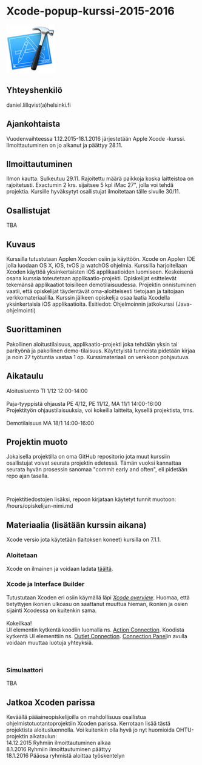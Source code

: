 <h1>Xcode-popup-kurssi-2015-2016</h1>
<img src="https://raw.githubusercontent.com/vegrex/Xcode-popup-kurssi-2015-2016/master/images/Xcode6.png" />

<h2>Yhteyshenkilö</h2>
<p>daniel.lillqvist(a)helsinki.fi</p>

<h2>Ajankohtaista</h2>
<p>Vuodenvaihteessa 1.12.2015-18.1.2016 järjestetään Apple Xcode -kurssi. Ilmoittautuminen
on jo alkanut ja päättyy 28.11.</p>

<h2>Ilmoittautuminen</h2>
<p>Ilmon kautta. Sulkeutuu 29.11. Rajoitettu määrä paikkoja koska laitteistoa on 
rajoitetusti. Exactumin 2 krs. sijaitsee 5 kpl iMac 27", jolla voi tehdä projektia. 
Kursille hyväksytyt osallistujat ilmoitetaan tälle sivulle 30/11.</p>

<h2>Osallistujat</h2>
<p>TBA</p>

<h2>Kuvaus</h2>
<p>Kurssilla tutustutaan Applen Xcoden osiin ja käyttöön. Xcode on Applen IDE jolla luodaan 
OS X, iOS, tvOS ja watchOS ohjelmia. Kurssilla harjoitellaan Xcoden käyttöä 
yksinkertaisten iOS applikaatioiden luomiseen. Keskeisenä osana kurssia toteutetaan 
applikaatio-projekti. Opiskelijat esittelevät tekemänsä applikaatiot toisilleen 
demotilaisuudessa. Projektin onnistuminen vaatii, että opiskelijat täydentävät 
oma-aloitteisesti tietojaan ja taitojaan verkkomateriaalilla. Kurssin jälkeen opiskelija 
osaa laatia Xcodella yksinkertaisia iOS applikaatioita. Esitiedot: Ohjelmoinnin 
jatkokurssi (Java-ohjelmointi)</p>

<h2>Suorittaminen</h2>
<p>Pakollinen aloitustilaisuus, applikaatio-projekti joka tehdään yksin tai parityönä ja 
pakollinen demo-tilaisuus. Käytetyistä tunneista pidetään kirjaa ja noin 27 työtuntia 
vastaa 1 op. Kurssimateriaali on verkkoon pohjautuva.</p>

<h2>Aikataulu</h2>
<p>Aloitusluento TI 1/12 12:00-14:00<br/><br/>
Paja-tyyppistä ohjausta PE 4/12, PE 11/12, MA 11/1 14:00-16:00<br/>
Projektityön ohjaustilaisuuksia, voi kokeilla laitteita, kysellä projektista, tms.<br/><br/>
Demotilaisuus MA 18/1 14:00-16:00
</p>

<h2>Projektin muoto</h2>
<p>Jokaisella projektilla on oma GitHub repositorio jota muut kurssiin osallistujat voivat 
seurata projektin edetessä. Tämän vuoksi kannattaa seurata hyvän prosessin sanomaa 
"commit early and often", eli pidetään repo ajan tasalla.</p>
<br />
<p>Projektitiedostojen lisäksi, repoon kirjataan käytetyt tunnit muotoon:<br />
/hours/opiskelijan-nimi.md
</p>

<h2>Materiaalia (lisätään kurssin aikana)</h2>
<p>Xcode versio jota käytetään (laitoksen koneet) kursilla on 7.1.1.</p>

<h3>Aloitetaan</h3>
<p>Xcode on ilmainen ja voidaan ladata <a href="https://developer.apple.com/xcode/download">täältä</a>.</p>

<h3>Xcode ja Interface Builder</h3>
<p>Tutustutaan Xcoden eri osiin käymällä läpi <em> 
<a href="https://developer.apple.com/library/mac/documentation/ToolsLanguages/Conceptual/Xcode_Overview/index.html#//apple_ref/doc/uid/TP40010215
">Xcode overview</a></em>. Huomaa, että tietyttyjen ikonien ulkoasu on saattanut muuttua hieman, 
 ikonien ja osien sijainti Xcodessa on kuitenkin sama.
<br /><br />
Kokeilkaa!<br />
UI elementin kytkentä koodiin luomalla ns. <a href="https://developer.apple.com/library/ios/recipes/xcode_help-IB_connections/chapters/CreatingAction.html#//apple_ref/doc/uid/TP40014227-CH16-SW1">Action Connection</a>.
Koodista kytkentä UI elementtiin ns. <a href="https://developer.apple.com/library/ios/recipes/xcode_help-IB_connections/chapters/CreatingOutlet.html#//apple_ref/doc/uid/TP40014227-CH15-SW1">Outlet Connection</a>.
<a href="https://developer.apple.com/library/ios/recipes/xcode_help-IB_connections/chapters/Connections.html#//apple_ref/doc/uid/TP40014227-CH20-SW1">Connection Panel</a>in avulla voidaan muuttaa luotuja yhteyksiä.
</p>
<br />

<h3>Simulaattori</h3>
<p>TBA</p>

<h2>Jatkoa Xcoden parissa</h2>
<p>Keväällä pääaineopiskelijoilla on mahdollisuus osallistua ohjelmistotuotantoprojektiin Xcoden parissa. Kerrotaan lisää tästä projektista aloitusluennolla. Voi kuitenkin olla hyvä jo nyt huomioida OHTU-projektin aikataulun:<br />
14.12.2015 Ryhmiin ilmoittautuminen alkaa<br />
8.1.2016   Ryhmiin ilmoittautuminen päättyy<br />
18.1.2016  Pääosa ryhmistä aloittaa työskentelyn</p>